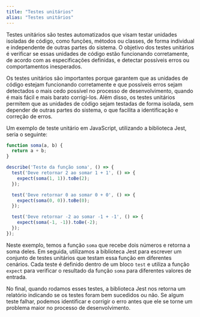 ```yaml
---
title: "Testes unitários"
alias: "Testes unitários"
---
```

Testes unitários são testes automatizados que visam testar unidades isoladas de código, como funções, métodos ou classes, de forma individual e independente de outras partes do sistema. O objetivo dos testes unitários é verificar se essas unidades de código estão funcionando corretamente, de acordo com as especificações definidas, e detectar possíveis erros ou comportamentos inesperados.

Os testes unitários são importantes porque garantem que as unidades de código estejam funcionando corretamente e que possíveis erros sejam detectados o mais cedo possível no processo de desenvolvimento, quando é mais fácil e mais barato corrigi-los. Além disso, os testes unitários permitem que as unidades de código sejam testadas de forma isolada, sem depender de outras partes do sistema, o que facilita a identificação e correção de erros.

Um exemplo de teste unitário em JavaScript, utilizando a biblioteca Jest, seria o seguinte:

```javascript
function soma(a, b) {
  return a + b;
}

describe('Teste da função soma', () => {
  test('Deve retornar 2 ao somar 1 + 1', () => {
    expect(soma(1, 1)).toBe(2);
  });

  test('Deve retornar 0 ao somar 0 + 0', () => {
    expect(soma(0, 0)).toBe(0);
  });

  test('Deve retornar -2 ao somar -1 + -1', () => {
    expect(soma(-1, -1)).toBe(-2);
  });
});
```

Neste exemplo, temos a função `soma` que recebe dois números e retorna a soma deles. Em seguida, utilizamos a biblioteca Jest para escrever um conjunto de testes unitários que testam essa função em diferentes cenários. Cada teste é definido dentro de um bloco `test` e utiliza a função `expect` para verificar o resultado da função `soma` para diferentes valores de entrada.

No final, quando rodamos esses testes, a biblioteca Jest nos retorna um relatório indicando se os testes foram bem sucedidos ou não. Se algum teste falhar, podemos identificar e corrigir o erro antes que ele se torne um problema maior no processo de desenvolvimento.